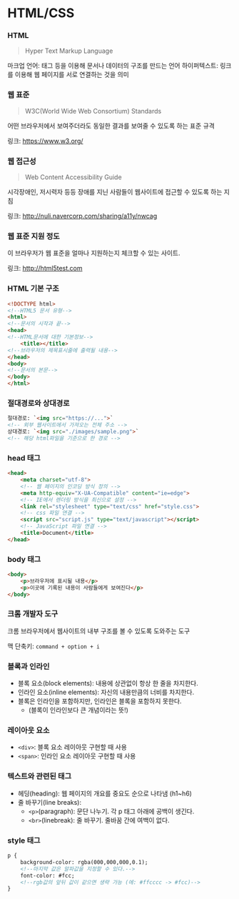 # HTML/CSS

### HTML
> Hyper Text Markup Language

마크업 언어: 태그 등을 이용해 문서나 데이터의 구조를 만드는 언어
하이퍼텍스트: 링크를 이용해 웹 페이지를 서로 연결하는 것을 의미

### 웹 표준
> W3C(World Wide Web Consortium) Standards

어떤 브라우저에서 보여주더라도 동일한 결과를 보여줄 수 있도록 하는 표준 규격

링크: https://www.w3.org/


### 웹 접근성
> Web Content Accessibility Guide

시각장애인, 저시력자 등등 장애를 지닌 사람들이 웹사이트에 접근할 수 있도록 하는 지침

링크: http://nuli.navercorp.com/sharing/a11y/nwcag

### 웹 표준 지원 정도
이 브라우저가 웹 표준을 얼마나 지원하는지 체크할 수 있는 사이트.

링크: http://html5test.com

### HTML 기본 구조

```html
<!DOCTYPE html>
<!--HTML5 문서 유형-->
<html>
<!--문서의 시작과 끝-->
<head>
<!--HTML문서에 대한 기본정보-->
	<title></title>
<!--브라우저의 제목표시줄에 출력될 내용-->
</head>
<body>
<!--문서의 본문-->
</body>
</html>

```

### 절대경로와 상대경로

```html
절대경로: `<img src="https://...">`
<!-- 외부 웹사이트에서 가져오는 전체 주소 -->
상대경로: `<img src="./images/sample.png">`
<!-- 해당 html파일을 기준으로 한 경로 -->
```

### head 태그

```html
<head>
	<meta charset="utf-8">
	<!-- 웹 페이지의 인코딩 방식 정의 -->
	<meta http-equiv="X-UA-Compatible" content="ie=edge">
	<!-- IE에서 렌더링 방식을 최신으로 설정 -->
	<link rel="stylesheet" type="text/css" href="style.css">
	<!-- css 파일 연결 -->
	<script src="script.js" type="text/javascript"></script>
	<!-- JavaScript 파일 연결 -->
	<title>Document</title>
</head>
```

### body 태그
```html
<body>
	<p>브라우저에 표시될 내용</p>
   	<p>이곳에 기록된 내용이 사람들에게 보여진다</p>
</body>
```

### 크롬 개발자 도구
크롬 브라우저에서 웹사이트의 내부 구조를 볼 수 있도록 도와주는 도구
 
맥 단축키: `command + option + i`

### 블록과 인라인
* 블록 요소(block elements): 내용에 상관없이 항상 한 줄을 차지한다.
* 인라인 요소(inline elements): 자신의 내용만큼의 너비를 차지한다.
* 블록은 인라인을 포함하지만, 인라인은 블록을 포함하지 못한다.
	* (블록이 인라인보다 큰 개념이라는 뜻!)

### 레이아웃 요소
* `<div>`: 블록 요소 레이아웃 구현할 때 사용
* `<span>`: 인라인 요소 레이아웃 구현할 때 사용

### 텍스트와 관련된 태그

* 헤딩(heading): 웹 페이지의 개요를 중요도 순으로 나타냄 (h1~h6)
* 줄 바꾸기(line breaks):
	* `<p>`(paragraph): 문단 나누기. 각 p  태그 아래에 공백이 생긴다.
	* `<br>`(linebreak):  줄 바꾸기. 줄바꿈 간에 여백이 없다.


### style 태그
```html
p {
	background-color: rgba(000,000,000,0.1);
	<!--마지막 값은 알파값을 지정할 수 있다.-->
	font-color: #fcc;
	<!--rgb값의 앞뒤 값이 같으면 생략 가능 (에: #ffcccc -> #fcc)-->
}


```






